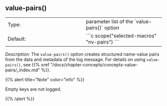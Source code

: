 ---
---
<!-- DISCLAIMER: This file is based on the syslog-ng Open Source Edition documentation https://github.com/balabit/syslog-ng-ose-guides/commit/2f4a52ee61d1ea9ad27cb4f3168b95408fddfdf2 and is used under the terms of The syslog-ng Open Source Edition Documentation License. The file has been modified by Axoflow. -->

## value-pairs()

<table>
<colgroup>
<col style="width: 50%" />
<col style="width: 50%" />
</colgroup>
<tbody>
<tr class="odd">
<td>Type:</td>
<td>parameter list of the `value-pairs()` option</td>
</tr>
<tr class="even">
<td>Default:</td>
<td>```c
scope(&quot;selected-macros&quot; &quot;nv-pairs&quot;)
```</td>
</tr>
</tbody>
</table>

*Description:* The `value-pairs()` option creates structured name-value pairs from the data and metadata of the log message. For details on using `value-pairs()`, see {{% xref "/docs/chapter-concepts/concepts-value-pairs/_index.md" %}}.

{{% alert title="Note" color="info" %}}

Empty keys are not logged.

{{% /alert %}}


